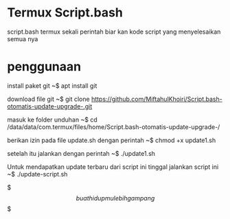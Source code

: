 # Termux Script.bash

script.bash termux
sekali perintah biar kan kode script yang menyelesaikan semua nya

# penggunaan

install paket git
~$ apt install git

download file git
~$ git clone https://github.com/MiftahulKhoiri/Script.bash-otomatis-update-upgrade-.git 

masuk ke folder unduhan
~$ cd /data/data/com.termux/files/home/Script.bash-otomatis-update-upgrade-/

berikan izin pada file update.sh dengan perintah
~$ chmod +x update1.sh

setelah itu jalankan dengan perintah 
~$ ./update1.sh

Untuk mendapatkan update terbaru dari script ini tinggal jalankan script ini
~$ ./update-script.sh

$$$ buat hidup mu lebih gampang $$$
